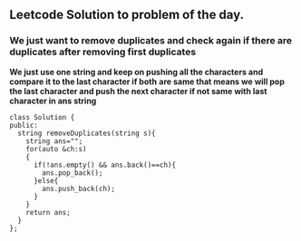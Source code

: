 ## Leetcode Solution to problem of the day.

### We just want to remove duplicates and check again if there are duplicates after removing first duplicates

**We just use one string and keep on pushing all the characters and compare it to the last character if both**
**are same that means we will pop the last character and push the next character if not same with last character in ans string**


```
class Solution {
public:
  string removeDuplicates(string s){
    string ans="";
    for(auto &ch:s)
    {
      if(!ans.empty() && ans.back()==ch){
        ans.pop_back();
      }else{
        ans.push_back(ch);
      }
    }
    return ans;
  }
};


```
